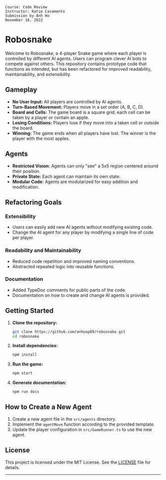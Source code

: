 ```
Course: Code Review
Instructor: Katie Casamento
Submission by Anh Ho
November 18, 2022
```
# Robosnake

Welcome to Robosnake, a 4-player Snake game where each player is controlled by different AI agents. Users can program clever AI bots to compete against others. This repository contains prototype code that functions as intended, but has been refactored for improved readability, maintainability, and extensibility.

## Gameplay

- **No User Input:** All players are controlled by AI agents.
- **Turn-Based Movement:** Players move in a set order (A, B, C, D).
- **Board and Cells:** The game board is a square grid; each cell can be taken by a player or contain an apple.
- **Losing Conditions:** Players lose if they move into a taken cell or outside the board.
- **Winning:** The game ends when all players have lost. The winner is the player with the most apples.

## Agents

- **Restricted Vision:** Agents can only "see" a 5x5 region centered around their position.
- **Private State:** Each agent can maintain its own state.
- **Modular Code:** Agents are modularized for easy addition and modification.

## Refactoring Goals

### Extensibility
- Users can easily add new AI agents without modifying existing code.
- Change the AI agent for any player by modifying a single line of code per player.

### Readability and Maintainability
- Reduced code repetition and improved naming conventions.
- Abstracted repeated logic into reusable functions.

### Documentation
- Added TypeDoc comments for public parts of the code.
- Documentation on how to create and change AI agents is provided.

## Getting Started

1. **Clone the repository:**
   ```sh
   git clone https://github.com/anhoop89/robosnake.git
   cd robosnake
   ```

2. **Install dependencies:**
   ```sh
   npm install
   ```

3. **Run the game:**
   ```sh
   npm start
   ```

4. **Generate documentation:**
   ```sh
   npm run docs
   ```

## How to Create a New Agent

1. Create a new agent file in the `src/agents` directory.
2. Implement the `agentMove` function according to the provided template.
3. Update the player configuration in `src/GameRunner.ts` to use the new agent.

## License

This project is licensed under the MIT License. See the [LICENSE](LICENSE) file for details.

---

